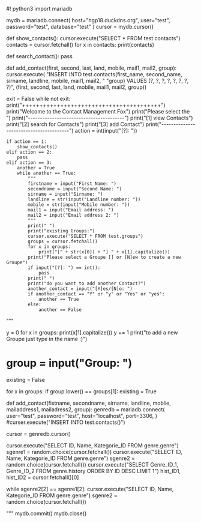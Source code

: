 #! python3
import mariadb

mydb = mariadb.connect(
    host="hgp18.duckdns.org",
    user="test",
    password="test",
    database="test"
)
cursor = mydb.cursor()


def show_contacts():
    cursor.execute("SELECT * FROM test.contacts")
    contacts = cursor.fetchall()
    for x in contacts:
        print(contacts)


def search_contact():
    pass


def add_contact(first, second, last, land, mobile, mail1, mail2, group):
    cursor.execute(
        "INSERT INTO test.contacts(first_name, second_name, sirname, landline, mobile, mail1, mail2, "
        "group) VALUES (?, ?, ?, ?, ?, ?, ?, ?)",
        (first, second, last, land, mobile, mail1, mail2, group))


exit = False
while not exit:
    print("++++++++++++++++++++++++++++++++++++++++")
    print("Welcome to the Contact Management Fox")
    print("Please select the ")
    print("----------------------------------------")
    print("[1] view Contacts")
    print("[2] search for Contacts")
    print("[3] add Contact")
    print("----------------------------------------")
    action = int(input("[?]: "))

    if action == 1:
        show_contacts()
    elif action == 2:
        pass
    elif action == 3:
        another = True
        while another == True:
            """
            firstname = input("First Name: ")
            secondname = input("Second Name: ")
            sirname = input("Sirname: ")
            landline = str(input("Landline number: "))
            mobile = str(input("Mobile number: "))
            mail1 = input("Email address: ")
            mail2 = input("Email address 2: ")
            """
            print(" ")
            print("existing Groups:")
            cursor.execute("SELECT * FROM test.groups")
            groups = cursor.fetchall()
            for x in groups:
                print("[" + str(x[0]) + "] " + x[1].capitalize())
            print("Please select a Groupe [] or [N]ew to create a new Groupe")
            if input("[?]: ") == int():
                pass
            print(" ")
            print("do you want to add another Contact?")
            another_contact = input("[Y]es/[N]o: ")
            if another_contact == "Y" or "y" or "Yes" or "yes":
                another == True
            else:
                another == False
"""




y = 0
for x in groups:
    print(x[1].capitalize())
    y += 1
print("to add a new Groupe just type in the name :)")
# group = input("Group: ")
existing = False

for x in groups:
    if group.lower() == groups[1]:
        existing = True



def add_contact(fistname, secondname, sirname, landline, moblie, mailaddress1, mailadress2, group):
    genredb = mariadb.connect(
        user="test",
        password="test",
        host="localhost",
        port=3306,
    )
    #curser.execute("INSERT INTO test.contacts()")


cursor = genredb.cursor()

cursor.execute("SELECT ID, Name, Kategorie_ID FROM genre.genre")
sgenre1 = random.choice(cursor.fetchall())
cursor.execute("SELECT ID, Name, Kategorie_ID FROM genre.genre")
sgenre2 = random.choice(cursor.fetchall())
cursor.execute("SELECT Genre_ID_1, Genre_ID_2 FROM genre.history ORDER BY ID DESC LIMIT 1")
hist_ID1, hist_ID2 = cursor.fetchall()[0]


while sgenre2[2] == sgenre1[2]:
    cursor.execute("SELECT ID, Name, Kategorie_ID FROM genre.genre")
    sgenre2 = random.choice(cursor.fetchall())





"""
mydb.commit()
mydb.close()
